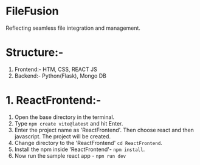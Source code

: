 # FileFusion
Reflecting seamless file integration and management.

# Structure:- 
1. Frontend:- HTM, CSS, REACT JS
2. Backend:- Python(Flask), Mongo DB


# 1. ReactFrontend:-
1. Open the base directory in the terminal.
2. Type `npm create vite@latest` and hit Enter.
3. Enter the project name as 'ReactFrontend'. Then choose react and then javascript. The project will be created.
4. Change directory to the 'ReactFrontend' `cd ReactFrontend`.
5. Install the npm inside 'ReactFrontend'- `npm install`.
6. Now run the sample react app - `npm run dev`